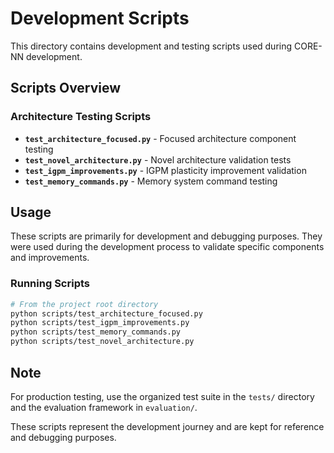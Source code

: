 # Development Scripts

This directory contains development and testing scripts used during CORE-NN development.

## Scripts Overview

### Architecture Testing Scripts
- **`test_architecture_focused.py`** - Focused architecture component testing
- **`test_novel_architecture.py`** - Novel architecture validation tests
- **`test_igpm_improvements.py`** - IGPM plasticity improvement validation
- **`test_memory_commands.py`** - Memory system command testing

## Usage

These scripts are primarily for development and debugging purposes. They were used during the development process to validate specific components and improvements.

### Running Scripts

```bash
# From the project root directory
python scripts/test_architecture_focused.py
python scripts/test_igpm_improvements.py
python scripts/test_memory_commands.py
python scripts/test_novel_architecture.py
```

## Note

For production testing, use the organized test suite in the `tests/` directory and the evaluation framework in `evaluation/`.

These scripts represent the development journey and are kept for reference and debugging purposes.
